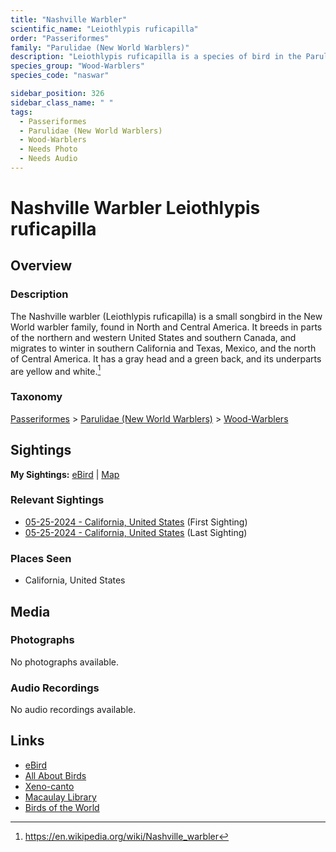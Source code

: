 ```yaml
---
title: "Nashville Warbler"
scientific_name: "Leiothlypis ruficapilla"
order: "Passeriformes"
family: "Parulidae (New World Warblers)"
description: "Leiothlypis ruficapilla is a species of bird in the Parulidae (New World Warblers) family. It has been observed 3 times."
species_group: "Wood-Warblers"
species_code: "naswar"

sidebar_position: 326
sidebar_class_name: " "
tags: 
  - Passeriformes
  - Parulidae (New World Warblers)
  - Wood-Warblers
  - Needs Photo
  - Needs Audio
---
```


# Nashville Warbler <span className='sci_name'>Leiothlypis ruficapilla</span>

## Overview

### Description
The Nashville warbler (Leiothlypis ruficapilla) is a small songbird in the New World warbler family, found in North and Central America. It breeds in parts of the northern and western United States and southern Canada, and migrates to winter in southern California and Texas, Mexico, and the north of Central America. It has a gray head and a green back, and its underparts are yellow and white.[^1]

[^1]: https://en.wikipedia.org/wiki/Nashville_warbler

### Taxonomy
[Passeriformes](/tags/passeriformes) > [Parulidae (New World Warblers)](/tags/parulidae-new-world-warblers) > [Wood-Warblers](/tags/wood-warblers)


## Sightings

**My Sightings:** [eBird](https://ebird.org/lifelist?r=world&time=life&spp=naswar) | [Map](/map?species_code=naswar)

### Relevant Sightings

* [05-25-2024 - California, United States](https://ebird.org/checklist/S176954716) (First Sighting)
* [05-25-2024 - California, United States](https://ebird.org/checklist/S177366068) (Last Sighting)

### Places Seen

* California, United States



## Media
### Photographs
No photographs available.

### Audio Recordings
No audio recordings available.

## Links
* [eBird](https://ebird.org/species/naswar) 
* [All About Birds](https://www.allaboutbirds.org/guide/naswar) 
* [Xeno-canto](https://www.xeno-canto.org/species/leiothlypis-ruficapilla) 
* [Macaulay Library](https://search.macaulaylibrary.org/catalog?taxonCode=naswar&sort=rating_rank_desc)
* [Birds of the World](https://birdsoftheworld.org/bow/species/naswar)

